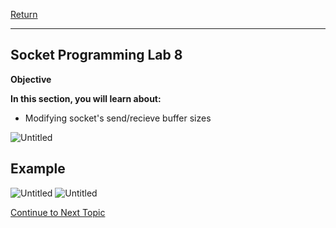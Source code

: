 <a href="https://github.com/Bpmhome/Socket-Programming" rel="Return"> Return</a>

---

## Socket Programming Lab 8

**Objective**

**In this section, you will learn about:**
* Modifying socket's send/recieve buffer sizes

![Untitled](https://user-images.githubusercontent.com/47218652/60994009-37f5b100-a315-11e9-8cb7-8323a644636c.png)

## Example

![Untitled](https://user-images.githubusercontent.com/47218652/60993938-1399d480-a315-11e9-8b28-100919430abe.png)
![Untitled](https://user-images.githubusercontent.com/47218652/60993972-24e2e100-a315-11e9-88e3-d6b88d30c96d.png)

<a href="https://github.com/Bpmhome/Socket-Programming/blob/master/Socket%20Programming%20Lab9.md" > Continue to Next Topic </a>

